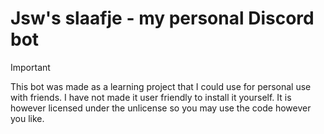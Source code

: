 # Jsw's slaafje - my personal Discord bot
> [!IMPORTANT]
> This bot was made as a learning project that I could use for personal use with friends. I have not made it user friendly to install it yourself. It is however licensed under the unlicense so you may use the code however you like.